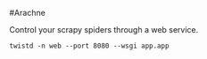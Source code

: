 #Arachne

Control your scrapy spiders through a web service.

```
twistd -n web --port 8080 --wsgi app.app
```
